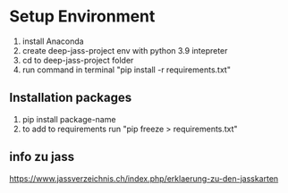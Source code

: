 


# Setup Environment

1) install Anaconda
2) create deep-jass-project env with python 3.9 intepreter
3) cd to deep-jass-project folder
4) run command in terminal "pip install -r requirements.txt"

## Installation packages
1) pip install package-name
2) to add to requirements run "pip freeze > requirements.txt"

## info zu jass
https://www.jassverzeichnis.ch/index.php/erklaerung-zu-den-jasskarten


